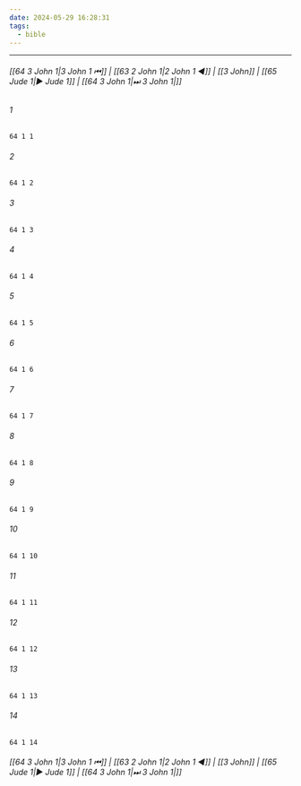 ```yaml
---
date: 2024-05-29 16:28:31
tags:
  - bible
---
```

___

###### [[64 3 John 1|3 John 1 ⏮]] | [[63 2 John 1|2 John 1 ◀]] | [[3 John]] | [[65 Jude 1|▶ Jude 1]] | [[64 3 John 1|⏭ 3 John 1|]]

###### 1
``` verse
64 1 1 
```
###### 2
``` verse
64 1 2 
```
###### 3
``` verse
64 1 3 
```
###### 4
``` verse
64 1 4 
```
###### 5
``` verse
64 1 5 
```
###### 6
``` verse
64 1 6 
```
###### 7
``` verse
64 1 7 
```
###### 8
``` verse
64 1 8 
```
###### 9
``` verse
64 1 9 
```
###### 10
``` verse
64 1 10 
```
###### 11
``` verse
64 1 11 
```
###### 12
``` verse
64 1 12 
```
###### 13
``` verse
64 1 13 
```
###### 14
``` verse
64 1 14 
```

###### [[64 3 John 1|3 John 1 ⏮]] | [[63 2 John 1|2 John 1 ◀]] | [[3 John]] | [[65 Jude 1|▶ Jude 1]] | [[64 3 John 1|⏭ 3 John 1|]]

